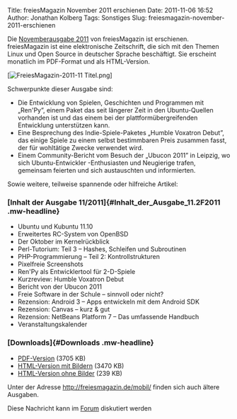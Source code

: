 Title: freiesMagazin November 2011 erschienen
Date: 2011-11-06 16:52
Author: Jonathan Kolberg
Tags: Sonstiges
Slug: freiesmagazin-november-2011-erschienen

Die [Novemberausgabe
2011](http://www.freiesmagazin.de/20111106-novemberausgabe-erschienen)
von freiesMagazin ist erschienen. freiesMagazin ist eine elektronische
Zeitschrift, die sich mit den Themen Linux und Open Source in deutscher
Sprache beschäftigt. Sie erscheint monatlich im PDF-Format und als
HTML-Version.


[![FreiesMagazin-2011-11
Titel.png](http://wiki.kubuntu-de.org/images/FreiesMagazin-2011-11_Titel.png)]


<!--break--><!--break-->

Schwerpunkte dieser Ausgabe sind:


-   Die Entwicklung von Spielen, Geschichten und Programmen mit
    „Ren'Py”, einem Paket das seit längerer Zeit in den Ubuntu-Quellen
    vorhanden ist und das einem bei der plattformübergreifenden
    Entwicklung unterstützen kann.
-   Eine Besprechung des Indie-Spiele-Paketes „Humble Voxatron Debut”,
    das einige Spiele zu einem selbst bestimmbaren Preis zusammen fasst,
    der für wohltätige Zwecke verwendet wird.
-   Einem Community-Bericht vom Besuch der „Ubucon 2011” in Leipzig, wo
    sich Ubuntu-Entwickler -Enthusiasten und Neugierige trafen,
    gemeinsam feierten und sich austauschten und informierten.


Sowie weitere, teilweise spannende oder hilfreiche Artikel:


### [Inhalt der Ausgabe 11/2011]{#Inhalt_der_Ausgabe_11.2F2011 .mw-headline}


-   Ubuntu und Kubuntu 11.10
-   Erweitertes RC-System von OpenBSD
-   Der Oktober im Kernelrückblick
-   Perl-Tutorium: Teil 3 – Hashes, Schleifen und Subroutinen
-   PHP-Programmierung – Teil 2: Kontrollstrukturen
-   Pixelfreie Screenshots
-   Ren'Py als Entwicklertool für 2-D-Spiele
-   Kurzreview: Humble Voxatron Debut
-   Bericht von der Ubucon 2011
-   Freie Software in der Schule – sinnvoll oder nicht?
-   Rezension: Android 3 – Apps entwickeln mit dem Android SDK
-   Rezension: Canvas – kurz & gut
-   Rezension: NetBeans Platform 7 – Das umfassende Handbuch
-   Veranstaltungskalender


### [Downloads]{#Downloads .mw-headline}


-   [PDF-Version](http://www.freiesmagazin.de/ftp/2011/freiesMagazin-2011-11.pdf)
    (3705 KB)
-   [HTML-Version mit
    Bildern](http://www.freiesmagazin.de/mobil/freiesMagazin-2011-11-bilder.html)
    (3470 KB)
-   [HTML-Version ohne
    Bilder](http://www.freiesmagazin.de/mobil/freiesMagazin-2011-11.html)
    (239 KB)


Unter der Adresse <http://freiesmagazin.de/mobil/> finden sich auch
ältere Ausgaben.


Diese Nachricht kann im
[Forum](http://forum.kubuntu-de.org/index.php?topic=16172) diskutiert
werden



